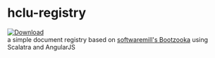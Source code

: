 # hclu-registry
[ ![Download](https://api.bintray.com/packages/drain-io/maven/hclu-registry/images/download.svg) ](https://bintray.com/drain-io/maven/hclu-registry/_latestVersion)  
a simple document registry based on [softwaremill's Bootzooka](http://softwaremill.github.io/bootzooka/) using Scalatra and AngularJS


